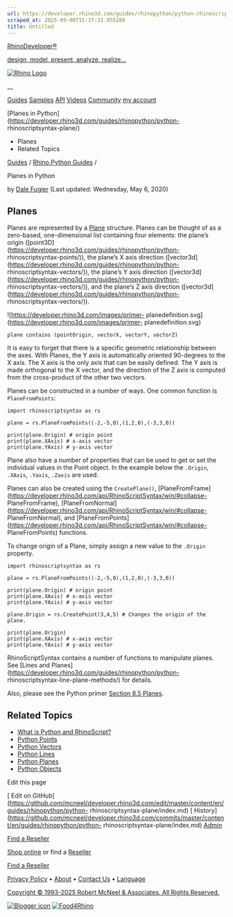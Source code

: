 ```yaml
---
url: https://developer.rhino3d.com/guides/rhinopython/python-rhinoscriptsyntax-plane/
scraped_at: 2025-09-08T15:37:31.955286
title: Untitled
---
```


[RhinoDeveloper®](/)

[design, model, present, analyze, realize...](/)

[![Rhino Logo](https://developer.rhino3d.com/images/rhinodevlogo.png)](/)

__

[Guides](https://developer.rhino3d.com/guides)
[Samples](https://developer.rhino3d.com/samples)
[API](https://developer.rhino3d.com/api)
[Videos](https://developer.rhino3d.com/videos)
[Community](https://discourse.mcneel.com/c/rhino-developer) [my account
](https://www.rhino3d.com/my-account/ "Manage your account, licenses, and
teams")

[Planes in Python](https://developer.rhino3d.com/guides/rhinopython/python-
rhinoscriptsyntax-plane/)

  * Planes
  * Related Topics

[Guides](https://developer.rhino3d.com/en/guides/) / [Rhino.Python
Guides](https://developer.rhino3d.com/en/guides/rhinopython/) /

Planes in Python

by [Dale Fugier](https://discourse.mcneel.com/u/dale/) (Last updated:
Wednesday, May 6, 2020)

## Planes

Planes are represented by a
[Plane](https://developer.rhino3d.com/api/RhinoCommon/html/T_Rhino_Geometry_Plane.htm)
structure. Planes can be thought of as a zero-based, one-dimensional list
containing four elements: the plane’s origin
([point3D](https://developer.rhino3d.com/guides/rhinopython/python-
rhinoscriptsyntax-points/)), the plane’s X axis direction
([vector3d](https://developer.rhino3d.com/guides/rhinopython/python-
rhinoscriptsyntax-vectors/)), the plane’s Y axis direction
([vector3d](https://developer.rhino3d.com/guides/rhinopython/python-
rhinoscriptsyntax-vectors/)), and the plane’s Z axis direction
([vector3d](https://developer.rhino3d.com/guides/rhinopython/python-
rhinoscriptsyntax-vectors/)).

![https://developer.rhino3d.com/images/primer-
planedefinition.svg](https://developer.rhino3d.com/images/primer-
planedefinition.svg)

    
    
    plane contains (pointOrigin, vectorX, vectorY, vectorZ)
    

It is easy to forget that there is a specific geometric relationship between
the axes. With Planes, the Y axis is automatically oriented 90-degrees to the
X axis. The X axis is the only axis that can be easily defined. The Y axis is
made orthogonal to the X vector, and the direction of the Z axis is computed
from the cross-product of the other two vectors.

Planes can be constructed in a number of ways. One common function is
`PlaneFromPoints`:

    
    
    import rhinoscriptsyntax as rs
    
    plane = rs.PlaneFromPoints((-2,-5,0),(1,2,0),(-3,3,0))
    
    print(plane.Origin) # origin point
    print(plane.XAxis) # x-axis vector
    print(plane.YAxis) # y-axis vector
    

Plane also have a number of properties that can be used to get or set the
individual values in the Point object. In the example below the `.Origin`,
`.XAxis`, `.Yaxis`, `.Zaxis` are used.

Planes can also be created using the `CreatePlane()`,
[PlaneFromFrame](https://developer.rhino3d.com/api/RhinoScriptSyntax/win/#collapse-
PlaneFromFrame),
[PlaneFromNormal](https://developer.rhino3d.com/api/RhinoScriptSyntax/win/#collapse-
PlaneFromNormal), and
[PlaneFromPoints](https://developer.rhino3d.com/api/RhinoScriptSyntax/win/#collapse-
PlaneFromPoints) functions.

To change origin of a Plane, simply assign a new value to the `.Origin`
property.

    
    
    import rhinoscriptsyntax as rs
    
    plane = rs.PlaneFromPoints((-2,-5,0),(1,2,0),(-3,3,0))
    
    print(plane.Origin) # origin point
    print(plane.XAxis) # x-axis vector
    print(plane.YAxis) # y-axis vector
    
    plane.Origin = rs.CreatePoint(3,4,5) # Changes the origin of the plane.
    
    print(plane.Origin)
    print(plane.XAxis) # x-axis vector
    print(plane.YAxis) # y-axis vector
    

RhinoScriptSyntax contains a number of functions to manipulate planes. See
[Lines and Planes](https://developer.rhino3d.com/guides/rhinopython/python-
rhinoscriptsyntax-line-plane-methods/) for details.

Also, please see the Python primer [Section 8.5
Planes](https://developer.rhino3d.com/guides/rhinopython/primer-101/8-geometry/#85-planes).

## Related Topics

  * [What is Python and RhinoScript?](https://developer.rhino3d.com/guides/rhinopython/what-is-rhinopython/)
  * [Python Points](https://developer.rhino3d.com/guides/rhinopython/python-rhinoscriptsyntax-points/)
  * [Python Vectors](https://developer.rhino3d.com/guides/rhinopython/python-rhinoscriptsyntax-vectors/)
  * [Python Lines](https://developer.rhino3d.com/guides/rhinopython/python-rhinoscriptsyntax-lines)
  * [Python Planes](https://developer.rhino3d.com/guides/rhinopython/python-rhinoscriptsyntax-planes)
  * [Python Objects](https://developer.rhino3d.com/guides/rhinopython/python-rhinoscriptsyntax-objects/)

Edit this page

[ Edit on
GitHub](https://github.com/mcneel/developer.rhino3d.com/edit/master/content/en/guides/rhinopython/python-
rhinoscriptsyntax-plane/index.md) [
History](https://github.com/mcneel/developer.rhino3d.com/commits/master/content/en/guides/rhinopython/python-
rhinoscriptsyntax-plane/index.md) [
Admin](https://developer.rhino3d.com/admin)

[Find a Reseller](https://www.rhino3d.com/sales)

[Shop online](https://www.rhino3d.com/store) or find a
[Reseller](https://www.rhino3d.com/sales)

[Find a Reseller](https://www.rhino3d.com/sales)

[Privacy Policy](https://www.rhino3d.com/privacy) •
[About](https://www.rhino3d.com/mcneel/about) • [Contact
Us](https://www.rhino3d.com/mcneel/contact) • [
Language](https://www.rhino3d.com/language "Change to a different region or
language")

[Copyright © 1993-2025 Robert McNeel & Associates. All Rights
Reserved.](https://www.rhino3d.com/mcneel/about)

[](https://www.facebook.com/McNeelRhinoceros/)
[](https://twitter.com/bobmcneel) [](https://www.linkedin.com/groups/75313/)
[](https://www.youtube.com/user/RhinoGuide/videos) [](https://vimeo.com/rhino)
[![Blogger
icon](https://developer.rhino3d.com/images/blogger.svg)](http://blog.rhino3d.com/)
[![Food4Rhino](https://developer.rhino3d.com/images/f4r_icon_01.svg)](https://www.food4rhino.com)

